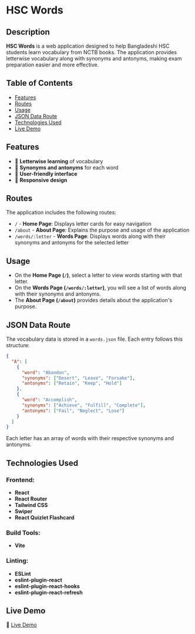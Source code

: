 # HSC Words

## Description

**HSC Words** is a web application designed to help Bangladeshi HSC students learn vocabulary from NCTB books. The application provides letterwise vocabulary along with synonyms and antonyms, making exam preparation easier and more effective.

## Table of Contents

- [Features](#features)
- [Routes](#routes)
- [Usage](#usage)
- [JSON Data Route](#json-data-route)
- [Technologies Used](#technologies-used)
- [Live Demo](#live-demo)

## Features

- 📖 **Letterwise learning** of vocabulary  
- 🔄 **Synonyms and antonyms** for each word  
- 🎨 **User-friendly interface**  
- 📱 **Responsive design**  

## Routes

The application includes the following routes:

- `/` - **Home Page**: Displays letter cards for easy navigation  
- `/about` - **About Page**: Explains the purpose and usage of the application  
- `/words/:letter` - **Words Page**: Displays words along with their synonyms and antonyms for the selected letter  

## Usage

- On the **Home Page (`/`)**, select a letter to view words starting with that letter.  
- On the **Words Page (`/words/:letter`)**, you will see a list of words along with their synonyms and antonyms.  
- The **About Page (`/about`)** provides details about the application's purpose.

## JSON Data Route

The vocabulary data is stored in a `words.json` file. Each entry follows this structure:

```json
{
  "A": [
    {
      "word": "Abandon",
      "synonyms": ["Desert", "Leave", "Forsake"],
      "antonyms": ["Retain", "Keep", "Hold"]
    },
    {
      "word": "Accomplish",
      "synonyms": ["Achieve", "Fulfill", "Complete"],
      "antonyms": ["Fail", "Neglect", "Lose"]
    }
  ]
}
```
Each letter has an array of words with their respective synonyms and antonyms.

## Technologies Used

### Frontend:
- **React**
- **React Router**
- **Tailwind CSS**
- **Swiper**
- **React Quizlet Flashcard**

### Build Tools:
- **Vite**

### Linting:
- **ESLint**
- **eslint-plugin-react**
- **eslint-plugin-react-hooks**
- **eslint-plugin-react-refresh**

## Live Demo

🚀 [Live Demo](https://hsc-word.surge.sh)
